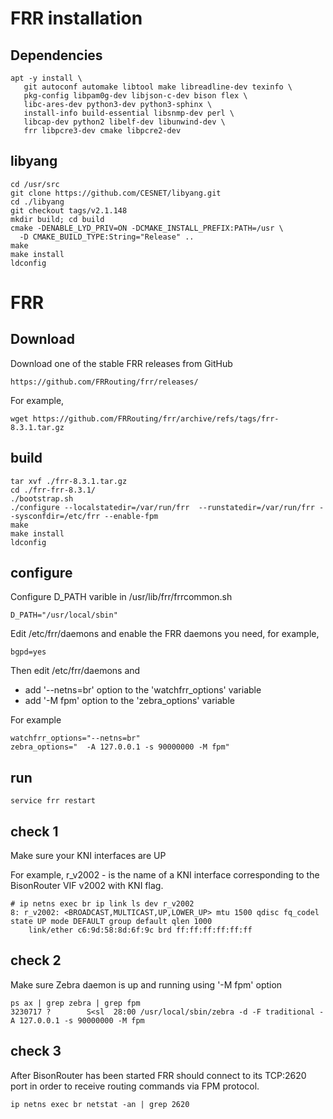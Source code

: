 # FRR installation

## Dependencies

	apt -y install \
	   git autoconf automake libtool make libreadline-dev texinfo \
	   pkg-config libpam0g-dev libjson-c-dev bison flex \
	   libc-ares-dev python3-dev python3-sphinx \
	   install-info build-essential libsnmp-dev perl \
	   libcap-dev python2 libelf-dev libunwind-dev \
	   frr libpcre3-dev cmake libpcre2-dev

## libyang

	cd /usr/src
	git clone https://github.com/CESNET/libyang.git
	cd ./libyang
 	git checkout tags/v2.1.148
	mkdir build; cd build
	cmake -DENABLE_LYD_PRIV=ON -DCMAKE_INSTALL_PREFIX:PATH=/usr \
	  -D CMAKE_BUILD_TYPE:String="Release" ..
	make
	make install
	ldconfig

# FRR 

## Download

Download one of the stable FRR releases from GitHub

	https://github.com/FRRouting/frr/releases/

For example,

	wget https://github.com/FRRouting/frr/archive/refs/tags/frr-8.3.1.tar.gz

## build

	tar xvf ./frr-8.3.1.tar.gz
	cd ./frr-frr-8.3.1/
	./bootstrap.sh
	./configure --localstatedir=/var/run/frr  --runstatedir=/var/run/frr --sysconfdir=/etc/frr --enable-fpm
	make
	make install
	ldconfig

## configure

Configure D_PATH varible in /usr/lib/frr/frrcommon.sh 

	D_PATH="/usr/local/sbin"

Edit /etc/frr/daemons and enable the FRR daemons you need, for example,

	bgpd=yes

Then edit /etc/frr/daemons and 

 * add '--netns=br' option to the 'watchfrr_options' variable
 * add '-M fpm' option to the 'zebra_options' variable

For example

	watchfrr_options="--netns=br"
	zebra_options="  -A 127.0.0.1 -s 90000000 -M fpm"
	
## run

	service frr restart

## check 1

Make sure your KNI interfaces are UP

For example, r_v2002 - is the name of a KNI interface corresponding to the BisonRouter VIF v2002 with KNI flag.

	# ip netns exec br ip link ls dev r_v2002
	8: r_v2002: <BROADCAST,MULTICAST,UP,LOWER_UP> mtu 1500 qdisc fq_codel state UP mode DEFAULT group default qlen 1000
	    link/ether c6:9d:58:8d:6f:9c brd ff:ff:ff:ff:ff:ff


## check 2

Make sure Zebra daemon is up and running using '-M fpm' option

	ps ax | grep zebra | grep fpm
	3230717 ?        S<sl  28:00 /usr/local/sbin/zebra -d -F traditional -A 127.0.0.1 -s 90000000 -M fpm	

## check 3

After BisonRouter has been started FRR should connect to its TCP:2620 port in order to receive routing commands via FPM protocol.

	ip netns exec br netstat -an | grep 2620


